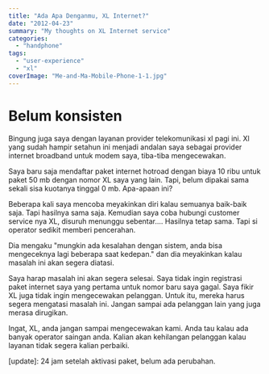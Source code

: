 ```yaml
---
title: "Ada Apa Denganmu, XL Internet?"
date: "2012-04-23"
summary: "My thoughts on XL Internet service"
categories: 
  - "handphone"
tags: 
  - "user-experience"
  - "xl"
coverImage: "Me-and-Ma-Mobile-Phone-1-1.jpg"
---
```


# Belum konsisten

Bingung juga saya dengan layanan provider telekomunikasi xl pagi ini. Xl yang sudah hampir setahun ini menjadi andalan saya sebagai provider internet broadband untuk modem saya, tiba-tiba mengecewakan.

Saya baru saja mendaftar paket internet hotroad dengan biaya 10 ribu untuk paket 50 mb dengan nomor XL saya yang lain. Tapi, belum dipakai sama sekali sisa kuotanya tinggal 0 mb. Apa-apaan ini?

Beberapa kali saya mencoba meyakinkan diri kalau semuanya baik-baik saja. Tapi hasilnya sama saja. Kemudian saya coba hubungi customer service nya XL, disuruh menunggu sebentar.... Hasilnya tetap sama. Tapi si operator sedikit memberi pencerahan.

Dia mengaku "mungkin ada kesalahan dengan sistem, anda bisa mengeceknya lagi beberapa saat kedepan." dan dia meyakinkan kalau masalah ini akan segera diatasi.

Saya harap masalah ini akan segera selesai. Saya tidak ingin registrasi paket internet saya yang pertama untuk nomor baru saya gagal. Saya fikir XL juga tidak ingin mengecewakan pelanggan. Untuk itu, mereka harus segera mengatasi masalah ini. Jangan sampai ada pelanggan lain yang juga merasa dirugikan.

Ingat, XL, anda jangan sampai mengecewakan kami. Anda tau kalau ada banyak operator saingan anda. Kalian akan kehilangan pelanggan kalau layanan tidak segera kalian perbaiki.

\[update\]: 24 jam setelah aktivasi paket, belum ada perubahan.
